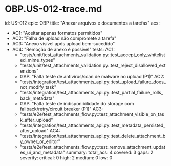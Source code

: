 # OBP.US-012-trace.md
id: US-012
epic: OBP
title: "Anexar arquivos e documentos a tarefas"
acs:
  - AC1: "Aceitar apenas formatos permitidos"
  - AC2: "Falha de upload não compromete a tarefa"
  - AC3: "Anexo visível após upload bem-sucedido"
  - AC4: "Remoção de anexo é possível"
tests:
  AC1:
    - "tests/unit/test_attachments_validation.py::test_accept_only_whitelisted_mime_types"
    - "tests/unit/test_attachments_validation.py::test_reject_disallowed_extensions"
    - GAP: "Falta teste de antivírus/scan de malware no upload (P1)"
  AC2:
    - "tests/integration/test_attachments_api.py::test_upload_failure_does_not_modify_task"
    - "tests/integration/test_attachments_api.py::test_partial_failure_rolls_back_metadata"
    - GAP: "Falta teste de indisponibilidade do storage com fallback/retry/circuit breaker (P1)"
  AC3:
    - "tests/e2e/test_attachments_flow.py::test_attachment_visible_on_task_after_upload"
    - "tests/integration/test_attachments_api.py::test_metadata_persisted_after_upload"
  AC4:
    - "tests/integration/test_attachments_api.py::test_delete_attachment_by_owner_or_editor"
    - "tests/e2e/test_attachments_flow.py::test_remove_attachment_updates_ui_and_metadata"
summary:
  total_acs: 4
  covered: 3
  gaps: 2
  severity:
    critical: 0
    high: 2
    medium: 0
    low: 0
